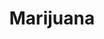 ---
title: Marijuana
crosslinks:
- autotldr
- trees
- EnoughTrumpSpam
- ShitPoliticsSays
- vaporents
- leaves
- microgrowery
- The_Donald
- GrowingMarijuana
- IAmA
- Pottery
- woahdude
- kratom
- youtubefactsbot
- glassheads
- abv
- notcirclejerk
- NotHowDrugsWork
- weed
- mflb
---